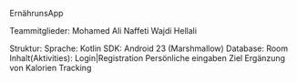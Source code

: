 ErnährunsApp

Teammitglieder:
    Mohamed Ali Naffeti
    Wajdi Hellali

Struktur:
    Sprache: Kotlin
    SDK: Android 23 (Marshmallow)
    Database: Room 
Inhalt(Aktivities):
    Login|Registration
    Persönliche eingaben
    Ziel
    Ergänzung von Kalorien
    Tracking
